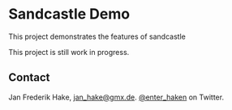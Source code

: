 # Sandcastle Demo

This project demonstrates the features of sandcastle

This project is still work in progress.

Contact
-------

Jan Frederik Hake, <jan_hake@gmx.de>. [@enter_haken](https://twitter.com/enter_haken) on Twitter.